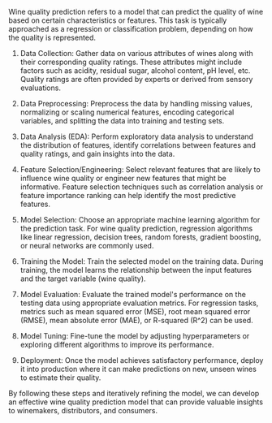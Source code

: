 Wine quality prediction refers to  a model that can predict the quality of wine based on certain characteristics or features. This task is typically approached as a regression or classification problem, depending on how the quality is represented.

1. Data Collection: Gather data on various attributes of wines along with their corresponding quality ratings. These attributes might include factors such as acidity, residual sugar, alcohol content, pH level, etc. Quality ratings are often provided by experts or derived from sensory evaluations.

2. Data Preprocessing: Preprocess the data by handling missing values, normalizing or scaling numerical features, encoding categorical variables, and splitting the data into training and testing sets.

3. Data Analysis (EDA): Perform exploratory data analysis to understand the distribution of features, identify correlations between features and quality ratings, and gain insights into the data.

4. Feature Selection/Engineering: Select relevant features that are likely to influence wine quality or engineer new features that might be informative. Feature selection techniques such as correlation analysis or feature importance ranking can help identify the most predictive features.

5. Model Selection: Choose an appropriate machine learning algorithm for the prediction task. For wine quality prediction, regression algorithms like linear regression, decision trees, random forests, gradient boosting, or neural networks are commonly used.

6. Training the Model: Train the selected model on the training data. During training, the model learns the relationship between the input features and the target variable (wine quality).

7. Model Evaluation: Evaluate the trained model's performance on the testing data using appropriate evaluation metrics. For regression tasks, metrics such as mean squared error (MSE), root mean squared error (RMSE), mean absolute error (MAE), or R-squared (R^2) can be used.

8. Model Tuning: Fine-tune the model by adjusting hyperparameters or exploring different algorithms to improve its performance.

9. Deployment: Once the model achieves satisfactory performance, deploy it into production where it can make predictions on new, unseen wines to estimate their quality.

By following these steps and iteratively refining the model, we can develop an effective wine quality prediction model that can provide valuable insights to winemakers, distributors, and consumers.
